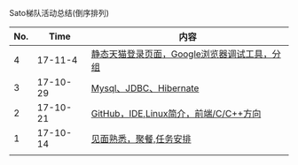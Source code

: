 Sato梯队活动总结(倒序排列)

| No.  | Time     | 内容                                       |
| :--- | -------- | ---------------------------------------- |
|4|17-11-4| [静态天猫登录页面，Google浏览器调试工具，分组](https://github.com/satoteam/share/blob/master/%E6%B4%BB%E5%8A%A8%E5%AE%89%E6%8E%92/No4-%E6%B4%BB%E5%8A%A8%E5%8F%8A%E5%AE%89%E6%8E%92.md)|
| 3    | 17-10-29 | [Mysql、JDBC、Hibernate](https://github.com/satoteam/share/blob/master/%E6%B4%BB%E5%8A%A8%E5%AE%89%E6%8E%92/No3-%E6%B4%BB%E5%8A%A8%E5%8F%8A%E5%AE%89%E6%8E%92.md) |
| 2    | 17-10-21 | [GitHub，IDE,Linux简介，前端/C/C++方向](https://github.com/satoteam/share/blob/master/%E6%B4%BB%E5%8A%A8%E5%AE%89%E6%8E%92/No2-%E6%B4%BB%E5%8A%A8%E5%8F%8A%E5%AE%89%E6%8E%92.md)            |
| 1    | 17-10-14 | [见面熟悉，聚餐,任务安排](https://github.com/satoteam/share/blob/master/活动安排/No1-见面会以及安排.md) |
|      |          |                                          |
